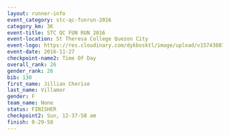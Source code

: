 ```yaml
---
layout: runner-info 
event_category: stc-qc-funrun-2016 
category_km: 3K 
event-title: STC QC FUN RUN 2016 
event-location: St Theresa College Quezon City 
event-logo: https://res.cloudinary.com/dykbosktl/image/upload/v1574388789/Logo/Fun_Run_Poster_tgejen.jpg 
event-date: 2016-11-27 
checkpoint-name2: Time Of Day 
overall_rank: 26
gender_rank: 26
bib: 130
first_name: Jillian Cherise
last_name: Villamor
gender: F
team_name: None
status: FINISHER
checkpoint2: Sun, 12-37-58 am
finish: 0-29-58
---
```

